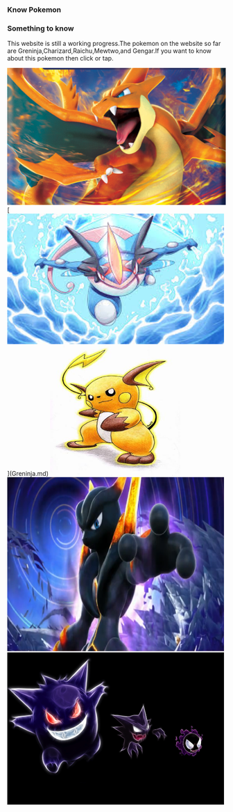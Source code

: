 ### Know Pokemon
### Something to know
This website is still a working progress.The pokemon on the website so far are Greninja,Charizard,Raichu,Mewtwo,and Gengar.If you want to know about this pokemon then click or tap.

<img src="Charizard.png"/>
[<img src="mega Greninja.jpeg" height="300" width="500"/>](Greninja.md)
<img src="Raichu-pokemon-21626756-342-500.jpg" height="300" width="300"/>
<img src="pokken-darkmewtwo-750.png" height="400" width="500"/>
<img src="gengar-haunter-gastly-pokemon.jpg" height="350" width="500"/>
 











